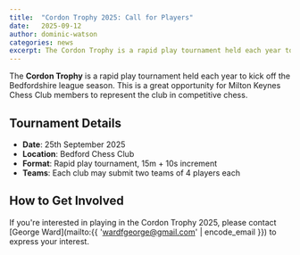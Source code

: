 ```yaml
---
title:  "Cordon Trophy 2025: Call for Players"
date:   2025-09-12
author: dominic-watson
categories: news
excerpt: The Cordon Trophy is a rapid play tournament held each year to kick off the Bedfordshire league season. Each club may submit two teams of 4 players each.
---
```


The **Cordon Trophy** is a rapid play tournament held each year to kick off the Bedfordshire league season. This is a great opportunity for Milton Keynes Chess Club members to represent the club in competitive chess.

## Tournament Details

- **Date**: 25th September 2025
- **Location**: Bedford Chess Club
- **Format**: Rapid play tournament, 15m + 10s increment
- **Teams**: Each club may submit two teams of 4 players each

## How to Get Involved

If you're interested in playing in the Cordon Trophy 2025, please contact [George Ward](mailto:{{ 'wardfgeorge@gmail.com' | encode_email }}) to express your interest.
